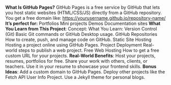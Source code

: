 **What Is GitHub Pages?**
GitHub Pages is a free service by GitHub that lets you host static websites (HTML/CSS/JS) directly from a GitHub repository.
You get a free domain like:
https://yourusername.github.io/repository-name/
**It’s perfect for:**
Portfolios
Mini projects
Demos
Documentation sites
**What You Learn from This Project**:
Concept:                                      What You Learn:
Version Control (Git)	                        Basic Git commands or GitHub Desktop usage.
GitHub Repositories	                          How to create, push, and manage code on GitHub.
Static Site Hosting                         	Hosting a project online using GitHub Pages.
Project Deployment	                          Real-world steps to publish a web project.
Free Web Hosting	                            How to get a free custom URL for your projects.
**Real-World Benefits**:
Host your projects, resumes, portfolios for free.
Share your work with others, clients, or teachers.
Use it in your resume to showcase your frontend skills.
**Bonus Ideas**:
Add a custom domain to GitHub Pages.
Deploy other projects like the Fetch API User Info Project.
Use a Jekyll theme for personal blogs.
